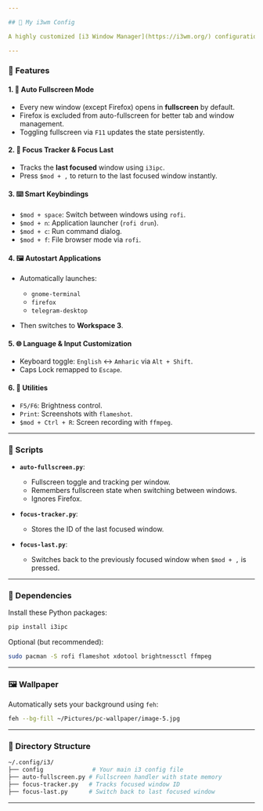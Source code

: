 ```yaml
---

## 🧠 My i3wm Config

A highly customized [i3 Window Manager](https://i3wm.org/) configuration optimized for fullscreen productivity, fast navigation, and keyboard-centric workflows.

---
```


### 🚀 Features

#### 1. 🔲 **Auto Fullscreen Mode**

* Every new window (except Firefox) opens in **fullscreen** by default.
* Firefox is excluded from auto-fullscreen for better tab and window management.
* Toggling fullscreen via `F11` updates the state persistently.

#### 2. 🧭 **Focus Tracker & Focus Last**

* Tracks the **last focused** window using `i3ipc`.
* Press `$mod + ,` to return to the last focused window instantly.

#### 3. ⌨️ **Smart Keybindings**

* `$mod + space`: Switch between windows using `rofi`.
* `$mod + n`: Application launcher (`rofi drun`).
* `$mod + c`: Run command dialog.
* `$mod + f`: File browser mode via `rofi`.

#### 4. 🖼️ **Autostart Applications**

* Automatically launches:

  * `gnome-terminal`
  * `firefox`
  * `telegram-desktop`
* Then switches to **Workspace 3**.

#### 5. 🌐 **Language & Input Customization**

* Keyboard toggle: `English` ↔ `Amharic` via `Alt + Shift`.
* Caps Lock remapped to `Escape`.

#### 6. 🔆 **Utilities**

* `F5/F6`: Brightness control.
* `Print`: Screenshots with `flameshot`.
* `$mod + Ctrl + R`: Screen recording with `ffmpeg`.

---

### 📜 Scripts

* **`auto-fullscreen.py`**:

  * Fullscreen toggle and tracking per window.
  * Remembers fullscreen state when switching between windows.
  * Ignores Firefox.

* **`focus-tracker.py`**:

  * Stores the ID of the last focused window.

* **`focus-last.py`**:

  * Switches back to the previously focused window when `$mod + ,` is pressed.

---

### 🔧 Dependencies

Install these Python packages:

```bash
pip install i3ipc
```

Optional (but recommended):

```bash
sudo pacman -S rofi flameshot xdotool brightnessctl ffmpeg
```

---

### 🖼️ Wallpaper

Automatically sets your background using `feh`:

```bash
feh --bg-fill ~/Pictures/pc-wallpaper/image-5.jpg
```

---

### 📂 Directory Structure

```bash
~/.config/i3/
├── config              # Your main i3 config file
├── auto-fullscreen.py # Fullscreen handler with state memory
├── focus-tracker.py   # Tracks focused window ID
├── focus-last.py      # Switch back to last focused window
```

---

